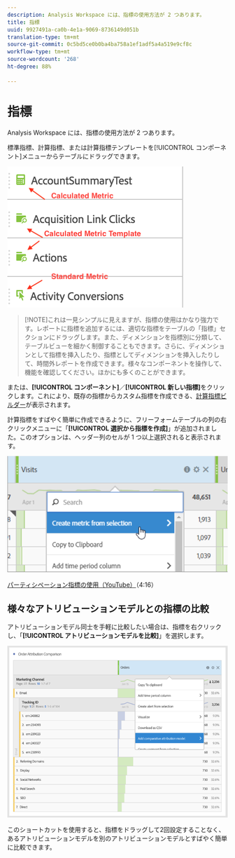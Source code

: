 ```yaml
---
description: Analysis Workspace には、指標の使用方法が 2 つあります。
title: 指標
uuid: 9927491a-ca0b-4e1a-9069-8736149d051b
translation-type: tm+mt
source-git-commit: 0c5bd5ce0b0ba4ba758a1ef1adf5a4a519e9cf8c
workflow-type: tm+mt
source-wordcount: '268'
ht-degree: 88%

---
```



# 指標

Analysis Workspace には、指標の使用方法が 2 つあります。

標準指標、計算指標、または計算指標テンプレートを[!UICONTROL コンポーネント]メニューからテーブルにドラッグできます。

![](assets/metrics_icons.png)

>[!NOTE]これは一見シンプルに見えますが、指標の使用はかなり強力です。レポートに指標を追加するには、適切な指標をテーブルの「指標」セクションにドラッグします。また、ディメンションを指標別に分類して、テーブルビューを細かく制御することもできます。さらに、ディメンションとして指標を挿入したり、指標としてディメンションを挿入したりして、時間外レポートを作成できます。様々なコンポーネントを操作して、機能を確認してください。ほかにも多くのことができます。

または、**[!UICONTROL コンポーネント]**／**[!UICONTROL 新しい指標]**&#x200B;をクリックします。これにより、既存の指標からカスタム指標を作成できる、[計算指標ビルダー](https://docs.adobe.com/content/help/ja-JP/analytics/components/calculated-metrics/cm-overview.html)が表示されます。

計算指標をすばやく簡単に作成できるように、フリーフォームテーブルの列の右クリックメニューに「**[!UICONTROL 選択から指標を作成]**」が追加されました。このオプションは、ヘッダー列のセルが 1 つ以上選択されると表示されます。

![](assets/calc_metrics.png)

[パーティシペーション指標の使用（YouTube）](https://www.youtube.com/watch?v=ngmJHcg65o8&amp;list=PL2tCx83mn7GuNnQdYGOtlyCu0V5mEZ8sS&amp;index=32)（4:16）

## 様々なアトリビューションモデルとの指標の比較

アトリビューションモデル同士を手軽に比較したい場合は、指標を右クリックし、「**[!UICONTROL アトリビューションモデルを比較]**」を選択します。

![属性の比較](assets/compare-attribution.png)

このショートカットを使用すると、指標をドラッグして2回設定することなく、あるアトリビューションモデルを別のアトリビューションモデルとすばやく簡単に比較できます。
